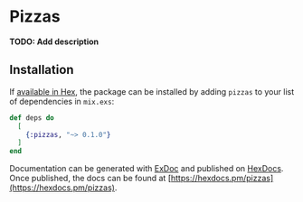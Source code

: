 # Pizzas

**TODO: Add description**

## Installation

If [available in Hex](https://hex.pm/docs/publish), the package can be installed
by adding `pizzas` to your list of dependencies in `mix.exs`:

```elixir
def deps do
  [
    {:pizzas, "~> 0.1.0"}
  ]
end
```

Documentation can be generated with [ExDoc](https://github.com/elixir-lang/ex_doc)
and published on [HexDocs](https://hexdocs.pm). Once published, the docs can
be found at [https://hexdocs.pm/pizzas](https://hexdocs.pm/pizzas).

